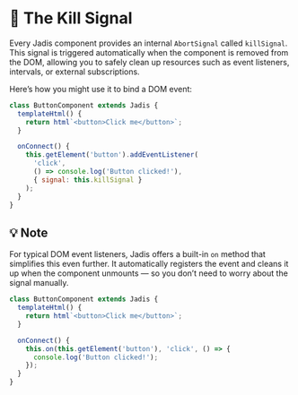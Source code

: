 # 🧨 The Kill Signal

Every Jadis component provides an internal `AbortSignal` called `killSignal`. This signal is triggered automatically when the component is removed from the DOM, allowing you to safely clean up resources such as event listeners, intervals, or external subscriptions.

Here’s how you might use it to bind a DOM event:

```javascript
class ButtonComponent extends Jadis {
  templateHtml() {
    return html`<button>Click me</button>`;
  }

  onConnect() {
    this.getElement('button').addEventListener(
      'click',
      () => console.log('Button clicked!'),
      { signal: this.killSignal }
    );
  }
}
```

## 💡 Note

For typical DOM event listeners, Jadis offers a built-in `on` method that simplifies this even further. It automatically registers the event and cleans it up when the component unmounts — so you don’t need to worry about the signal manually.

```javascript
class ButtonComponent extends Jadis {
  templateHtml() {
    return html`<button>Click me</button>`;
  }

  onConnect() {
    this.on(this.getElement('button'), 'click', () => {
      console.log('Button clicked!');
    });
  }
}
```
